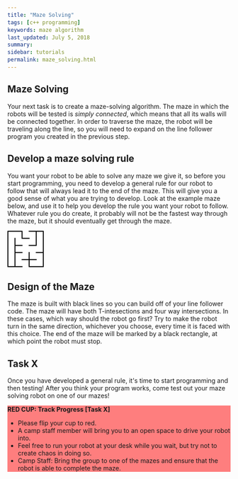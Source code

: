```yaml
---
title: "Maze Solving"
tags: [c++ programming]
keywords: maze algorithm
last_updated: July 5, 2018
summary:
sidebar: tutorials
permalink: maze_solving.html
---
```

## Maze Solving
Your next task is to create a maze-solving algorithm. The maze in which the robots will be tested is *simply connected*, which means that all its walls will be connected together. In order to traverse the maze, the robot will be traveling along the line, so you will need to expand on the line follower program you created in the previous step.

## Develop a maze solving rule
You want your robot to be able to solve any maze we give it, so before you start programming, you need to develop a general rule for our robot to follow that will always lead it to the end of the maze. This will give you a good sense of what you are trying to develop.
Look at the example maze below, and use it to help you develop the rule you want your robot to follow. Whatever rule you do create, it probably will not be the fastest way through the maze, but it should eventually get through the maze.

![Sample Maze](images/sample_maze1.png)

## Design of the Maze
The maze is built with black lines so you can build off of your line follower code. The maze will have both T-intesections and four way intersections. In these cases, which way should the robot go first? Try to make the robot turn in the same direction, whichever you choose, every time it is faced with this choice. The end of the maze will be marked by a black rectangle, at which point the robot must stop.

## Task X
Once you have developed a general rule, it's time to start programming and then testing! After you think your program works, come test out your maze solving robot on one of our mazes!

<div style="background-color:rgba(255,0,0,0.5)">
<b>RED CUP: Track Progress [Task X]</b>
<ul>
<li>Please flip your cup to red.</li><li>A camp staff member will bring you to an open space to drive your robot into.</li>
<li>Feel free to run your robot at your desk while you wait, but try not to create chaos in doing so.</li>
  <li>Camp Staff: Bring the group to one of the mazes and ensure that the robot is able to complete the maze.</li>
</ul>
</div>
